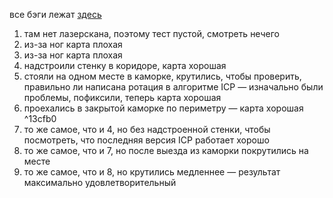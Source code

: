 все бэги лежат [здесь](https://drive.google.com/drive/folders/1JzvNJl-asQq1r2_TtHRjlLN-GFYub50t?usp=sharing)
1. там нет лазерскана, поэтому тест пустой, смотреть нечего
2. из-за ног карта плохая
3. из-за ног карта плохая
4. надстроили стенку в коридоре, карта хорошая
5. стояли на одном месте в каморке, крутились, чтобы проверить, правильно ли написана ротация в алгоритме ICP — изначально были проблемы, пофиксили, теперь карта хорошая
6. проехались в закрытой каморке по периметру — карта хорошая ^13cfb0
7. то же самое, что и 4, но без надстроенной стенки, чтобы посмотреть, что последняя версия ICP работает хорошо
8. то же самое, что и 7, но после выезда из каморки покрутились на месте
9. то же самое, что и 8, но крутились медленнее — результат максимально удовлетворительный